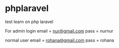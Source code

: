 # phplaravel
test learn on php laravel


For admin login
email = nur@gmail.com
pass = nurnur

normal user 
email = rohana@gmail.com
pass = rohana
